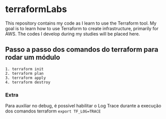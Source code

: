 # terraformLabs

This repository contains my code as I learn to use the Terraform tool. My goal is to learn how to use Terraform to create infrastructure, primarily for AWS. The codes I develop during my studies will be placed here.

## Passo a passo dos comandos do terraform para rodar um módulo


```
1. terraform init
2. terraform plan
3. terraform apply
4. terraform destroy
```
### Extra
Para auxiliar no debug, é possível habilitar o Log Trace durante a execução dos comandos terraform
```export TF_LOG=TRACE```

